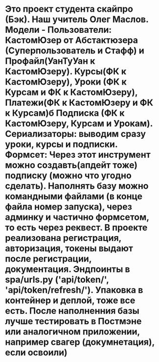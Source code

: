 # Это проект студента скайпро (Бэк). Наш учитель Олег Маслов. Модели - Пользователи: КастомЮзер от Абстактюзера (Суперпользователь и Стафф) и Профайл(УанТуУан к КастомЮзеру). Курсы(ФК к КастомЮзеру), Уроки (ФК к Курсам и ФК к КастомЮзеру), Платежи(ФК к КастомЮзеру и ФК к Курсам)б Подписка (ФК к КастомЮзеру, Курсам и Урокам). Сериализаторы: выводим сразу уроки, курсы и подписки.  Формсет: Через этот инструмент можно создавть(апдейт тоже) подписку (можно что угодно сделать). Наполнять базу можно командными файлами (в конце файла номер запуска), через админку и частично формсетом, то есть через реквест. В проекте реализована регистрация, авторизация, токены выдают после регистрации, документация. Эндпоинты в spa/urls.py ('api/token/', 'api/token/refresh/'). Упаковка в контейнер и деплой, тоже все есть. После наполненния базы лучше тестировать в Постмэне или аналогичном приложении, например свагер (докумнетация), если освоили)